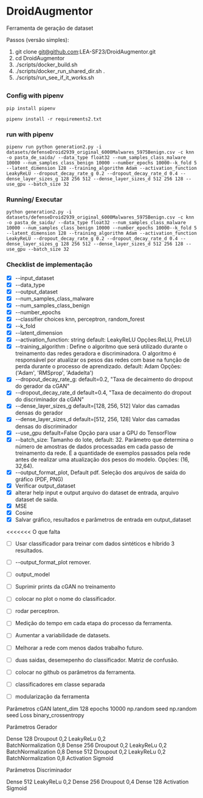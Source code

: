 # DroidAugmentor
Ferramenta de geração de dataset


Passos (versão simples):
1. git clone git@github.com:LEA-SF23/DroidAugmentor.git
2. cd DroidAugmentor
3. ./scripts/docker_build.sh
4. ./scripts/docker_run_shared_dir.sh . 
5. ./scripts/run_see_if_it_works.sh

## 

### Config with pipenv

```
pip install pipenv
```
```
pipenv install -r requirements2.txt
```
### run with pipenv
```
pipenv run python generation2.py -i 
datasets/defenseDroid2939_original_6000Malwares_5975Benign.csv -c knn -o pasta_de_saida/ --data_type float32 --num_samples_class_malware 10000 --num_samples_class_benign 10000 --number_epochs 10000--k_fold 5 --latent_dimension 128 --training_algorithm Adam --activation_function LeakyReLU --dropout_decay_rate_g 0.2 --dropout_decay_rate_d 0.4 --dense_layer_sizes_g 128 256 512 --dense_layer_sizes_d 512 256 128 --use_gpu --batch_size 32 
```


### Running/ Executar

```
python generation2.py -i 
datasets/defenseDroid2939_original_6000Malwares_5975Benign.csv -c knn -o pasta_de_saida/ --data_type float32 --num_samples_class_malware 10000 --num_samples_class_benign 10000 --number_epochs 10000--k_fold 5 --latent_dimension 128 --training_algorithm Adam --activation_function LeakyReLU --dropout_decay_rate_g 0.2 --dropout_decay_rate_d 0.4 --dense_layer_sizes_g 128 256 512 --dense_layer_sizes_d 512 256 128 --use_gpu --batch_size 32 
```

### Checklist de implementação

- [x] --input_dataset
- [x] --data_type
- [x] --output_dataset
- [x] --num_samples_class_malware
- [x] --num_samples_class_benign
- [x] --number_epochs
- [x] --classifier choices knn, perceptron, random_forest
- [x] --k_fold
- [x] --latent_dimension
- [x] --activation_function: string default: LeakyReLU Opções:ReLU, PreLU)
- [x] --training_algorithm : Define o algoritmo que será utilizado durante o treinamento das redes geradora e discriminadora. O algoritmo é responsável por atualizar os pesos das redes com base na função de perda durante o processo de aprendizado. default: Adam  Opções:('Adam', 'RMSprop', 'Adadelta')
- [x] --dropout_decay_rate_g: default=0.2, "Taxa de decaimento do dropout do gerador da cGAN"
- [x] --dropout_decay_rate_d  default=0.4, "Taxa de decaimento do dropout do discriminador da cGAN"  
- [x] --dense_layer_sizes_g default=[128, 256, 512]  Valor das camadas densas do gerador
- [x] --dense_layer_sizes_d default=[512, 256, 128]  Valor das camadas densas do discriminador
- [x] --use_gpu default=False  Opção para usar a GPU do TensorFlow
- [x] --batch_size: Tamanho do lote, default: 32. Parâmetro que determina o número de amostras de dados processadas em cada passo de treinamento da rede. É a quantidade de exemplos passados pela rede antes de realizar uma atualização dos pesos do modelo. Opções: (16, 32,64).
- [x] --output_format_plot, Default pdf. Seleção dos arquivos de saída do gráfico (PDF, PNG)
- [x] Verificar output_dataset
- [x] alterar help input e output arquivo do dataset de entrada, arquivo dataset de saida.
- [x] MSE
- [x] Cosine
- [x] Salvar gráfico, resultados e parâmetros de entrada em output_dataset

<<<<<<< O que falta


- [ ] Usar classificador para treinar com dados sintéticos e híbrido 3 resultados.
- [ ]  --output_format_plot remover.
- [ ] output_model
- [ ] Suprimir prints da cGAN no treinamento
- [ ] colocar no plot o nome do classificador.
- [ ] rodar perceptron.
- [ ] Medição do tempo em cada etapa do processo da ferramenta.
- [ ] Aumentar a variabilidade de datasets.
- [ ] Melhorar a rede com menos dados trabalho futuro.
- [ ] duas saidas, desemepenho do classificador. Matriz de confusão.
- [ ] colocar no github os parâmetros da ferramenta.
- [ ] classificadores em classe separada
- [ ] modularização da ferramenta
      

Parâmetros cGAN
latent_dim      128
epochs          10000
np.random seed  np.random seed
Loss            binary_crossentropy

Parâmetros Gerador

Dense                   128
Droupout                0,2
LeakyReLu               0,2           
BatchNormalization      0,8
Dense                   256
Droupout                0,2
LeakyReLu               0,2
BatchNormalization      0,8
Dense                   512
Droupout                0,2
LeakyReLu               0,2
BatchNormalization      0,8
Activation              Sigmoid


Parâmetros Discriminador
 
Dense                  512
LeakyReLu              0,2
Dense                  256
Droupout               0,4
Dense                  128
Activation            Sigmoid


      
      
      
      
      


      


